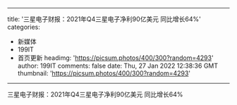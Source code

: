 
---
title: '三星电子财报：2021年Q4三星电子净利90亿美元 同比增长64%'
categories: 
 - 新媒体
 - 199IT
 - 首页更新
headimg: 'https://picsum.photos/400/300?random=4293'
author: 199IT
comments: false
date: Thu, 27 Jan 2022 12:38:36 GMT
thumbnail: 'https://picsum.photos/400/300?random=4293'
---

<div>   
三星电子财报：2021年Q4三星电子净利90亿美元 同比增长64%  
</div>
            